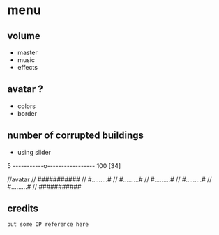 # menu

## volume
 * master
 * music
 * effects

## avatar ?
 * colors
 * border

## number of corrupted buildings 
 * using slider

 5 -----------o----------------- 100
                [34]

//avatar
// ###########
// #.........#
// #.........#
// #.........#
// #.........#
// #.........#
// ###########


## credits
    put some OP reference here
